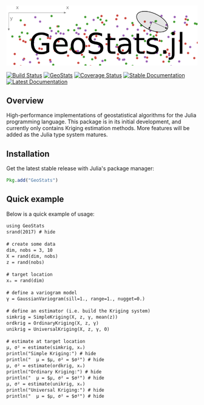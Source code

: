![GeoStatsLogo](images/GeoStats.png)

[![Build Status](https://travis-ci.org/juliohm/GeoStats.jl.svg?branch=master)](https://travis-ci.org/juliohm/GeoStats.jl)
[![GeoStats](http://pkg.julialang.org/badges/GeoStats_0.5.svg)](http://pkg.julialang.org/?pkg=GeoStats)
[![Coverage Status](https://codecov.io/gh/juliohm/GeoStats.jl/branch/master/graph/badge.svg)](https://codecov.io/gh/juliohm/GeoStats.jl)
[![Stable Documentation](https://img.shields.io/badge/docs-stable-blue.svg)](https://juliohm.github.io/GeoStats.jl/stable)
[![Latest Documentation](https://img.shields.io/badge/docs-latest-blue.svg)](https://juliohm.github.io/GeoStats.jl/latest)

## Overview

High-performance implementations of geostatistical algorithms for the Julia programming language.
This package is in its initial development, and currently only contains Kriging estimation methods.
More features will be added as the Julia type system matures.

## Installation

Get the latest stable release with Julia's package manager:

```julia
Pkg.add("GeoStats")
```

## Quick example

Below is a quick example of usage:

```@example
using GeoStats
srand(2017) # hide

# create some data
dim, nobs = 3, 10
X = rand(dim, nobs)
z = rand(nobs)

# target location
xₒ = rand(dim)

# define a variogram model
γ = GaussianVariogram(sill=1., range=1., nugget=0.)

# define an estimator (i.e. build the Kriging system)
simkrig = SimpleKriging(X, z, γ, mean(z))
ordkrig = OrdinaryKriging(X, z, γ)
unikrig = UniversalKriging(X, z, γ, 0)

# estimate at target location
μ, σ² = estimate(simkrig, xₒ)
println("Simple Kriging:") # hide
println("  μ = $μ, σ² = $σ²") # hide
μ, σ² = estimate(ordkrig, xₒ)
println("Ordinary Kriging:") # hide
println("  μ = $μ, σ² = $σ²") # hide
μ, σ² = estimate(unikrig, xₒ)
println("Universal Kriging:") # hide
println("  μ = $μ, σ² = $σ²") # hide
```
